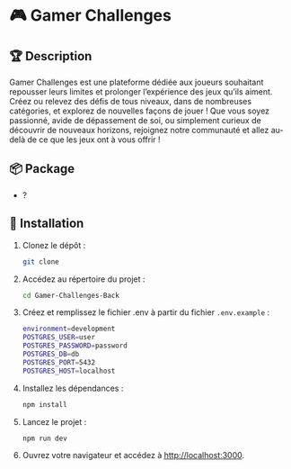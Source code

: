 # 🎮 Gamer Challenges

## 🏆 Description

Gamer Challenges est une plateforme dédiée aux joueurs souhaitant repousser leurs limites et prolonger l’expérience des jeux qu’ils aiment. Créez ou relevez des défis de tous niveaux, dans de nombreuses catégories, et explorez de nouvelles façons de jouer ! Que vous soyez passionné, avide de dépassement de soi, ou simplement curieux de découvrir de nouveaux horizons, rejoignez notre communauté et allez au-delà de ce que les jeux ont à vous offrir !

## 📦 Package

- ?

## 🚀 Installation

1. Clonez le dépôt :

   ```bash
   git clone
   ```

2. Accédez au répertoire du projet :

   ```bash
   cd Gamer-Challenges-Back
   ```

3. Créez et remplissez le fichier .env à partir du fichier ```.env.example``` :

   ```bash
   environment=development
   POSTGRES_USER=user
   POSTGRES_PASSWORD=password
   POSTGRES_DB=db
   POSTGRES_PORT=5432
   POSTGRES_HOST=localhost
   ```

4. Installez les dépendances :

   ```bash
   npm install
   ```

5. Lancez le projet :

   ```bash
   npm run dev
   ```

6. Ouvrez votre navigateur et accédez à <http://localhost:3000>.
